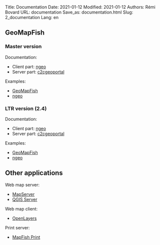 Title: Documentation
Date: 2021-01-12
Modified: 2021-01-12
Authors: Rémi Bovard
URL: documentation
Save_as: documentation.html
Slug: 2_documentation
Lang: en

## GeoMapFish

### Master version

Documentation:

* Client part: [ngeo](https://camptocamp.github.io/ngeo/master/apidoc/)
* Server part: [c2cgeoportal ](https://camptocamp.github.io/c2cgeoportal/master/)

Examples:

* [GeoMapFish](https://camptocamp.github.io/ngeo/master/examples/contribs/gmf/)
* [ngeo](https://camptocamp.github.io/ngeo/master/examples/)

### LTR version (2.4)

Documentation:

* Client part: [ngeo](https://camptocamp.github.io/ngeo/2.4/apidoc/)
* Server part: [c2cgeoportal ](https://camptocamp.github.io/c2cgeoportal/2.4/)

Examples:

* [GeoMapFish](https://camptocamp.github.io/ngeo/2.4/examples/contribs/gmf/)
* [ngeo](https://camptocamp.github.io/ngeo/2.4/examples/)

## Other applications

Web map server:

* [MapServer](https://mapserver.org/documentation.html)
* [QGIS Server](https://docs.qgis.org/latest/en/docs/server_manual/)

Web map client:

* [OpenLayers](https://openlayers.org/en/latest/doc/)

Print server:

* [MapFish Print](https://mapfish.github.io/mapfish-print-doc/)
